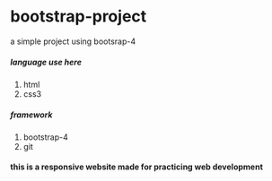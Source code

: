 # bootstrap-project
a simple project using bootsrap-4

<h5>language use here</h5>
<ol>
  <li>html</li>
  <li>css3</li>
  </ol>

<h5>framework</h5>
<ol>
  <li>bootstrap-4</li>
  <li>git</li>
  </ol>


<h4>this is a responsive website made for practicing web development</h4>
